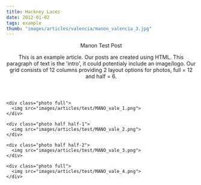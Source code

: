 ```yaml
---
title: Hackney Laces
date: 2012-01-02
tags: example
thumb: "images/articles/valencia/manon_valencia_3.jpg"
---
```


<article class="post">
  <header>
    <section class="title">
      <p>Manon Test Post</p>
    </section>
    <section class="intro">
      <p>This is an example article. Our posts are created using HTML. This paragraph of text is the 'intro', it could potentialy include an image/logo. Our grid consists of 12 columns providing 2 layout options for photos, full = 12 and half = 6.</p>
    </section>
  </header>

  <section class="content">

    <div class="photo full">
      <img src="images/articles/test/MANO_vale_1.png">
    </div>

    <div class="photo half half-1">
      <img src="images/articles/test/MANO_vale_2.png">
    </div>

    <div class="photo half half-2">
      <img src="images/articles/test/MANO_vale_3.png">
    </div>

    <div class="photo full">
      <img src="images/articles/test/MANO_vale_4.png">
    </div>

  </section>

</article>


